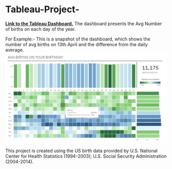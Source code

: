# Tableau-Project-
[**Link to the Tableau Dashboard.**](https://public.tableau.com/app/profile/harshul8450/viz/AVGBIRTHSONYOURBIRTHDAY/MM2021W26)
The dashboard presents the Avg Number of births on each day of the year.

For Example:- This is a snapshot of the dashboard, which shows the number of avg births on 13th April and the difference from the daily average.
![Dashboard](https://github.com/Harshul-2511/Tableau-Project-/blob/main/Images/Screenshot%202022-07-12%20175012.jpg)


This project is created using the US birth data provided by U.S. National Center for Health Statistics (1994-2003); U.S. Social Security Administration (2004-2014).
